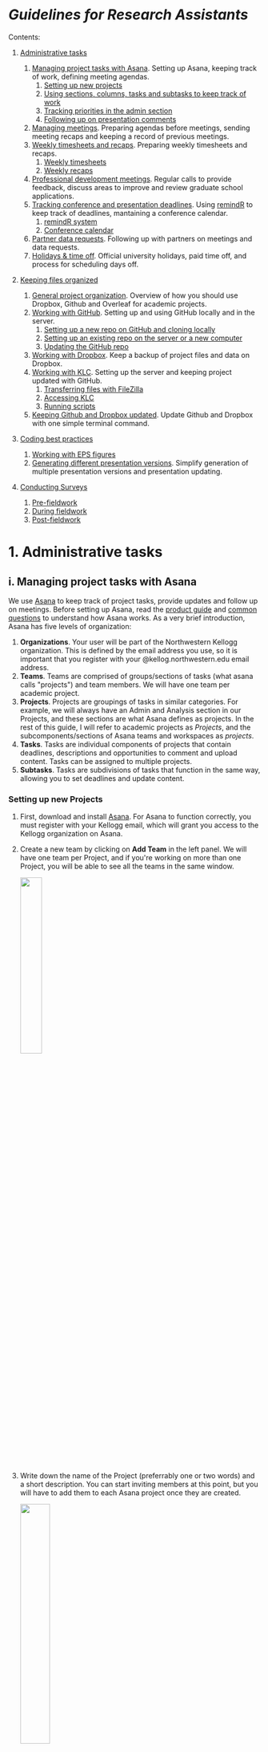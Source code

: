 # *Guidelines for Research Assistants*

Contents:
1. [Administrative tasks](#1-administrative-tasks)
    1. [Managing project tasks with Asana](#i-managing-project-tasks-with-asana). Setting up Asana, keeping track of work, defining meeting agendas.
        1. [Setting up new projects](#setting-up-new-projects)
        2. [Using sections, columns, tasks and subtasks to keep track of work](#using-sections-columns-tasks-and-subtasks-to-keep-track-of-work)
        3. [Tracking priorities in the admin section](#tracking-priorities-in-the-admin-section)
        4. [Following up on presentation comments](#following-up-on-presentation-comments)
    2. [Managing meetings](#ii-managing-meetings). Preparing agendas before meetings, sending meeting recaps and keeping a record of previous meetings.
    3. [Weekly timesheets and recaps](#iii-weekly-timesheets-and-recaps). Preparing weekly timesheets and recaps.
    	1. [Weekly timesheets](#timesheets)
    	2. [Weekly recaps](#weekly-recaps)
    4. [Professional development meetings](#iv-professional-development-meetings). Regular calls to provide feedback, discuss areas to improve and review graduate school applications.
    5. [Tracking conference and presentation deadlines](#v-keeping-track-of-conference-and-presentation-deadlines). Using [remindR](https://github.com/clandinq/remindr) to keep track of deadlines, mantaining a conference calendar.
    	1. [remindR system](#reminder-system)
        2. [Conference calendar](#calendar-with-conference-dates)
    6. [Partner data requests](#vi-partner-data-requests). Following up with partners on meetings and data requests.
    8. [Holidays & time off](#vii-holidays-and-time-off). Official university holidays, paid time off, and process for scheduling days off.

2. [Keeping files organized](#2-keeping-files-organized)
    1. [General project organization](#i-general-project-organization). Overview of how you should use Dropbox, Github and Overleaf for academic projects.
    2. [Working with GitHub](#ii-working-with-github). Setting up and using GitHub locally and in the server.
        1. [Setting up a new repo on GitHub and cloning locally](#setting-up-a-new-repo-on-github-and-cloning-locally)
        2. [Setting up an existing repo on the server or a new computer](#setting-up-an-existing-repo-on-the-server-or-a-new-computer)
        3. [Updating the GitHub repo](#updating-the-github-repo)
    3. [Working with Dropbox](#iii-working-with-dropbox). Keep a backup of project files and data on Dropbox.
    4. [Working with KLC](#iv-working-with-the-kellogg-linux-cluster-klc-server). Setting up the server and keeping project updated with GitHub.
        1. [Transferring files with FileZilla](#transferring-files-via-filezilla)
        2. [Accessing KLC](#accessing-klc)
        3. [Running scripts](#running-scripts)
    5. [Keeping Github and Dropbox updated](#v-keeping-github-and-dropbox-updated). Update Github and Dropbox with one simple terminal command.

3. [Coding best practices](#3-coding-best-practices)
    1. [Working with EPS figures](#i-working-with-eps-figures)
    2. [Generating different presentation versions](#ii-generating-different-presentation-versions). Simplify generation of multiple presentation versions and presentation updating.

4. [Conducting Surveys](#4-conducting-surveys)
	1. [Pre-fieldwork](#i-pre-fieldwork)
	2. [During fieldwork](#ii-during-fieldwork)
	3. [Post-fieldwork](#iii-post-fieldwork)

# 1. Administrative tasks
## i. Managing project tasks with Asana
We use [Asana](https://asana.com/) to keep track of project tasks, provide updates and follow up on meetings. Before setting up Asana, read the [product guide](https://asana.com/guide/help) and [common questions](https://asana.com/guide/help/faq/common-questions) to understand how Asana works. As a very brief introduction, Asana has five levels of organization:
1. **Organizations**. Your user will be part of the Northwestern Kellogg organization. This is defined by the email address you use, so it is important that you register with your @kellog.northwestern.edu email address.
2. **Teams**. Teams are comprised of groups/sections of tasks (what asana calls "projects") and team members. We will have one team per academic project.
3. **Projects**. Projects are groupings of tasks in similar categories.  For example, we will always have an Admin and Analysis section in our Projects, and these sections are what Asana defines as projects. In the rest of this guide, I will refer to academic projects as *Projects*, and the subcomponents/sections of Asana teams and workspaces as *projects*.
4. **Tasks**. Tasks are individual components of projects that contain deadlines, descriptions and opportunities to comment and upload content. Tasks can be assigned to multiple projects.
5. **Subtasks**. Tasks are subdivisions of tasks that function in the same way, allowing you to set deadlines and update content.

### Setting up new Projects
1. First, download and install [Asana](https://asana.com/). For Asana to function correctly, you must register with your Kellogg email, which will grant you access to the Kellogg organization on Asana. 
2. Create a new team by clicking on **Add Team** in the left panel. We will have one team per Project, and if you're working on more than one Project, you will be able to see all the teams in the same window.

    <img src="https://github.com/skhiggins/ra_guide/blob/main/pictures/asana/asana_setup_1.png" align="center" height="30%" width="30%">

2. Write down the name of the Project (preferrably one or two words) and a short description. You can start inviting members at this point, but you will have to add them to each Asana project once they are created.

    <img src="https://github.com/skhiggins/ra_guide/blob/main/pictures/asana/asana_setup_2.png" align="center" height="35%" width="35%">
    
3. The next step is to create Asana projects, which will be sections of our Project.
    1. Click on **Create a Project** below the selected team.

        <img src="https://github.com/skhiggins/ra_guide/blob/main/pictures/asana/asana_setup_3.png" align="center" height="30%" width="30%">
        
    2. Select **Blank project** for project setup.
    
        <img src="https://github.com/skhiggins/ra_guide/blob/main/pictures/asana/asana_setup_4.png" align="center" height="40%" width="40%">
    
    3. Define the section's name (e.g. "Admin"), choose **Board** as the default view, and leave privacy settings as **Public to team**. Click **Continue** to finalize creating this project. If you forget to set this up when creating the project, you can configure Board as the default view in the project settings.
        
        <img src="https://github.com/skhiggins/ra_guide/blob/main/pictures/asana/asana_setup_6.png" align="center" height="30%" width="30%">
        
    4. Click on **Start adding tasks** and **Go to project**.
        
        <img src="https://github.com/skhiggins/ra_guide/blob/main/pictures/asana/asana_setup_7.png" align="center" height="30%" width="30%">
        
    5. By default, the project will have three columns: To do, In progress, and Complete. Add a fourth column called "Archive".
        
        <img src="https://github.com/skhiggins/ra_guide/blob/main/pictures/asana/asana_setup_8.png" align="center" height="50%" width="50%">
        
    6. Once you have set up an initial project, click on the three dots next to the project name and select **Duplicate Project**. Duplicate the project to generate a section called Admin, a second one called Agenda, and a third one called Analysis. These three sections will be the base of the Project, since most tasks will fall into the Analysis category, Agenda is used for meetings, and Admin will contain administrative tasks. More details are explained in the [following part of the guide](https://github.com/skhiggins/ra_guide/#using-sections-to-keep-track-of-different-types-of-tasks).

        <img src="https://github.com/skhiggins/ra_guide/blob/main/pictures/asana/asana_setup_9.png" align="center" height="40%" width="40%">
        
    7. For each duplicated project, click on the down arrow next to the project name, and change the project's color so that it is easily identifiable.
    
        <img src="https://github.com/skhiggins/ra_guide/blob/main/pictures/asana/asana_setup_11.png" align="center" height="40%" width="40%">
        
    8. Here is an example of how the sections of a Project looks like:
        
        <img src="https://github.com/skhiggins/ra_guide/blob/main/pictures/asana/asana_setup_12.png" align="center" height="25%" width="25%">        
        
    9. Once all projects have been set up, invite all researchers and RAs as collaborators to the team. Once they have accepted your invitation, you can (and should) invite them to join the rest of the projects.  Ask collaborators (by assigning them a first task) to input their full name and a picture so that it's easy to identify task ownership. You can invite new members to a maximum of three projects. You can see who is a member of each project on the left of the search bar: 
    
        <img src="https://github.com/skhiggins/ra_guide/blob/main/pictures/asana/colab_1.png" align="center" height="40%" width="40%">        
        
### Using sections, columns, tasks and subtasks to keep track of work
#### Sections
Keep different types of tasks in separate sections. Most projects will have the following sections:
- **Admin**: This section should contain administrative tasks. For example, writing up presentation comments and organizing tasks in Asana.
- **Agenda**: Keep items to be discussed in meetings in this section. Also, there should be a category (column) titled "Priorities" with the priorities of all the team members. This is explained more in detail in the [next part of the guide](https://github.com/skhiggins/ra_guide/#keeping-track-of-agenda-contents).
- **Analysis**: All analysis-related tasks will be in this section. This should be the center of any project.
- **Presentations**: Tasks for presentations and conferences.
- **References**: Relevant references to keep in mind when writing the paper.
- **Comments**: Presentation comments. More details in the following sections.

Other sections projects can have include:
- Budget
- Grant deliverables
- Surveys

Feel free to set up new sections if necessary.

#### Columns
Most sections should have the following columns:
- **To do**: Tasks that have not been started yet.
- **In progress**: Tasks you are currently working on.
- **Complete**: Recently completed tasks.
- **Archive**: Completed tasks that have been discussed with researchers and whose output has been acknowledged. 

When completing a task, move it to the **Complete** column and add the task to the **Agenda** section to ensure it gets discussed in the next meeting with PIs. If it's a minor task that does not to be discussed in a meeting, you can assign a subtask to a PI so that they review what you've done, or alternatively, tag them in a comment. Once the task has been acknowledged, and if there are no more follow-up tasks that will be assigned to the same item, you can mark it as complete by clicking the check mark button and moving it to **Archive**.

#### Tasks and subtasks
All the work you do can be added as tasks and subtasks. The following is an example of a couple of tasks in Asana:

<img src="https://github.com/skhiggins/ra_guide/blob/main/pictures/asana/task.png" align="center" height="25%" width="25%">

Lengthier tasks should be broken down into subtasks:

<img src="https://github.com/skhiggins/ra_guide/blob/main/pictures/asana/subtask.png" align="center" height="40%" width="40%">

General guidelines for working with tasks and subtasks:
- **Naming**: Tasks and subtasks should have clear, short names that makes it easy to identify them. You can write down a full breakdown of the required task in the description section of the task or subtask. 
- **Deadlines**: When creating tasks, assign them to the main person responsible for completing the task, and assign a deadline. They are generally not hard deadlines, but can help to prioritize and identify tasks that have dragged on for longer than necessary. For tasks assigned to you, if the person creating the task did not put a deadline, set your own deadline to give the researchers a sense of when you think the task will be completed by. Subtasks can also have deadlines assigned to them. 
- **Adding results**: When adding results (graphs or tables), attach them as screenshots or JPG / PNG files, since PDF and EPS files will not show previews. If necessary, you can also attach Excel documents. If the description does not include it, add the reason why the analysis is being conducted, what the hypothesis was being tested, whether the results confirm or reject the hypothesis, and what can be concluded from the results.
- **Likes**: Use the like button to indicate that you've seen a task that has been assigned to you. **Don't forget to like comments to let PIs and other RAs know that you have seen their comments**.

### Tracking priorities in the admin section
The first column in the **Admin** section should be called "Priorities", and will include a task for each team member with their priorities:

<img src="https://github.com/skhiggins/ra_guide/blob/main/pictures/asana/priorities_1.png" align="center" height="25%" width="25%">     

Include as subtasks current tasks by order of priority, with the most important tasks first. Delete subtasks when completed. This is so that it's easier to keep track of current tasks (since most of the time there will be several tasks assigned to you), and that PIs can know what your curent priorities are. **Always keep this section up to date**. Here is an example of a priorities task:

<img src="https://github.com/skhiggins/ra_guide/blob/main/pictures/asana/priorities_2.png" align="center" height="40%" width="40%">     

### Keeping track of agenda contents
The agenda section is used to keep track of current priorities and items to be discussed in each meeting. Start by creating a column for each regular meeting:

<img src="https://github.com/skhiggins/ra_guide/blob/main/pictures/asana/agenda_0.png" align="center" height="50%" width="50%">     

Follow these steps to add tasks to the agenda:
1. Click on a task that you want to add to a meeting agenda.

    <img src="https://github.com/skhiggins/ra_guide/blob/main/pictures/asana/agenda_1.png" align="center" height="25%" width="25%"> 
    
2. Click on **Add to projects** and select **Agenda**.

    <img src="https://github.com/skhiggins/ra_guide/blob/main/pictures/asana/agenda_2.png" align="center" height="30%" width="30%"> 
  
3. Select the meeting to add the task to.

    <img src="https://github.com/skhiggins/ra_guide/blob/main/pictures/asana/agenda_3.png" align="center" height="30%" width="30%"> 

4. The other section's color will display in the selected task. For example, this task is in the section **Analysis** and the Admin's section pink color is drawn over the task.

    <img src="https://github.com/skhiggins/ra_guide/blob/main/pictures/asana/agenda_4.png" align="center" height="25%" width="25%"> 

5. Once you have added all relevant tasks to the agenda, it will be easier to write the agenda email and add the detailed agenda to the Google Docs with detailed agendas and meeting recaps.

    <img src="https://github.com/skhiggins/ra_guide/blob/main/pictures/asana/agenda_5.png" align="center" height="25%" width="25%"> 

### Following up on presentation comments
PIs receive valuable comments from conferences where they present their academic projects. Asana can help convert these comments to actionable tasks, and by grouping comments by topic, prioritize which should be worked on first.

1. After each paper presentation, add a task in **Admin** asking the presenter to share the comments from the presentation. If you have the opportunity of being at the presentation, write down _every_ question asked, and who asked the question.
2. Create a document in the Project's Dropbox where you keep all presentation comments (example [here](https://github.com/skhiggins/ra_guide/blob/main/docs/Presentation%20comments.docx)). Color-code comments from PIs and RAs and highlight comments that should become tasks:

    <img src="https://github.com/skhiggins/ra_guide/blob/main/pictures/asana/comments_1.png" align="center" height="40%" width="40%"> 

3. Add comments to the **Comments** section on Asana. Group comments by topic, and make sure to assign actionable comments to the **Analysis** section.

    <img src="https://github.com/skhiggins/ra_guide/blob/main/pictures/asana/comments_2.png" align="center" height="50%" width="45%"> 
    <br/><br/>
    <img src="https://github.com/skhiggins/ra_guide/blob/main/pictures/asana/comments_3.png" align="center" height="40%" width="40%"> 
    
4. Once a comment has been dealt with (either task has been done, or PI has responded the comment), move the comment to the **Complete** column in the **Comments** section. Assign the task to PIs so they can review, and once processed, ensure they are marked as complete and moved to the **Archive** column.

## ii. Managing meetings
1.	Send a meeting agenda **at least an hour before each meeting** with detailed items to discuss in the meeting and attaching all content relevant to the meeting. A useful way to remember is to set a calendar event with an email reminder for the agenda an hour or more before the meeting. Keep track of content for each meeting in Asana:
    1. Keep track of agenda items by adding them as tasks in an Asana project titled “Agenda”. 
    2. Make a different section for each recurring meeting, and update tasks with what was discussed in the presentation. 
    3. When tasks are complete, mark as complete and move to a section titled “Complete”.
2.	Send a meeting recap after each meeting with detailed notes about what was discussed in each meeting.
    1. Each item should have a discussion and tasks section.
        1. In the discussion section, write comments when possible as problem + potential solution.
        2. Immediately add items from tasks section to Asana.
    2. Upload summaries to a Google Docs document, and include this link in all recap emails.

## iii. Weekly timesheets and recaps

## Timesheets
All research assistants fill out a weekly timesheet. This is helpful for planning, making sure PIs are optimizing your time and setting realistic expectations about how long different tasks will take. You can start by using the [timesheet template](https://github.com/skhiggins/ra_guide/blob/main/docs/Timesheet_template_individual.xlsx).

### Filling out timesheets
There are two options for filling out timesheets: filling out the timesheet directly or using [Clockify](https://clockify.me/).

#### 1. Filling out Excel timesheet directly
One option is to keep the Excel open and fill it in when you start and stop working on a task. You can use a couple of shortcuts to make filling out the timesheet easier: `Ctrl+;` to enter the current date in a cell and `Ctrl+Shift+;` to enter the current time. 

#### 2. Using Clockify 
[Clockify](https://clockify.me/) is a time tracking app for Mac OS X, Windows, and web browsers. With Clockify, you can register individual entries as parts of tasks and projects, which makes this app easily compatible with the format of timesheets: 
- **Projects**: This field is useful when you want to track your time beyond RA work (for example, to keep yourself accountable when studying for the GRE or working on graduate school applications). You can make a project titled *RA work* and then only keep these entries for the timesheet.
- **Tasks**: This field can be used for project names if you're working on multiple projects (or for multiple PIs), or for individual tasks that group several subtasks if you only work for one PI.
- **Description**: Here, you should provide a short but useful description of the current task you're working on.

	<img src="https://github.com/skhiggins/ra_guide/blob/main/pictures/clockify/clock_1.png" align="center" height="40%" width="40%">
	<img src="https://github.com/skhiggins/ra_guide/blob/main/pictures/clockify/clock_2.png" align="center" height="25%" width="25%"> 

To download your Clockify entries for last week:
1. First, open https://app.clockify.me/reports/detailed. 
2. Then, select the entries for last week and filter by project or client.
 
	<img src="https://github.com/skhiggins/ra_guide/blob/main/pictures/clockify/clock_3.png" align="center" height="35%" width="35%">

3. Afterward, click on **Export** and **Save as CSV**. 

	<img src="https://github.com/skhiggins/ra_guide/blob/main/pictures/clockify/clock_4.png" align="center" height="30%" width="30%">

4. Download the [Clockify processing script](https://github.com/skhiggins/ra_guide/blob/main/scripts/prepare_timesheet.R) and update the location of the Downloads folder. 
5. Once you run the script, you can copy and paste the output directly into the timesheet. 

By default, Clockify keeps the filters you used in your last session, so it is easier to download data after doing the initial set-up.

The benefit of using Clockify is that you can easily track time for your other personal projects, whether taking a class or preparing applications. Additionally, you can analyze how you're spending your time, which can help you make necessary changes to your workday.

<img src="https://github.com/skhiggins/ra_guide/blob/main/pictures/clockify/clock_5.png" align="center" height="60%" width="60%">

## Weekly recaps
You should include timesheets in a weekly email sent every Monday morning recapping what the main things you accomplished during the last week were and your main priorities for the upcoming week in bullet points. Include as the subject of the email: [Name] Weekly email (X hours). Below are a few example emails from other RAs:
### RA working for 1 professor on 1 project
Last week:
1. Worked on grant deliverable: updated prize analyses scripts and wrote the section in Overleaf.
2. Reviewed survey incentives documentation.
3. Updated the tool data.
4. Implemented, tested, and published the set of new questions in Qualtrics. I also updated the English and Spanish versions of the questionnaires.
5. Minor tasks: Assigned tasks to Vicente, asked Nico about Google Ads consultation and posted his answer in Asana, emails with J-PAL, reviewed old budget documentation to switch to the research account after depleting TFI funds, and updated our master budget.

This week:
1. Work on NBER IRB submission.
2. Review the last version of the follow-up survey.
3. Pilot the follow-up survey.
4. Finish all the pending tasks for the prize analysis (review my writing and update scripts).

### RA working for 1 professor on multiple projects
Last week:
1. Project A:
	1. Worked on updating non-adoption calculations (top priority for tomorrow’s meeting)
	2. Worked on updating survey weights
	3. Generated output directories, updated previous tables and scripts
2. Project B:
	1. Set up new git locally in server,
	2. Started replication (currently about 50% through).

This week:
1. Project A:
	1. Update survey weights
	2. Finish updating non-adoption calculations
	3. Finish updating above-below median number of workers heterogeneity
	4. Finish updating Asana with all previous comments
2. Project B:
	1. Finish replication

### RA working separately for multiple professors
Last week:
1. Sean:
	1. Updated survey with profits note and num of employees questions
	2. Tested new way to ask for banks/firms of POS in survey
	3. Updated manual of surveyor
	4. Summarized EMEC scripts
2. Jacopo:
	1. Analyzed the case of dscrgrp variable from ESS
	2. Produced correlation tables (ESS, Gallup)
	3. Produced new graphs about dscr variables

This week:
1. Sean:
	1. Figure out what is going on with the NAs
	2. Add pre-survey questions about finding the owner of the retail
2. Jacopo:
	1. Figure out what is going on with some countries and number of respondents in ESS

## iv. Professional development meetings
We will have regularly scheduled (monthly or quarterly) professional development meetings to provide feedback to each other, help pinpoint strengths I can highlight in a letter of recommendation, discuss areas to improve (which will be a mandatory point in each meeting, so don’t interpret feedback on areas to improve as a bad sign), and check in on the status of your preparation for grad school applications.
 
In general, we can discuss the following things in the meeting:

1. **Graduate school preparation**
    - What classes are you taking/how are they going?
    - Status of GRE/TOEFL/anything else you need to do for grad school applications
    - Give me feedback: how can I do a better job mentoring/supporting you?
2. **RA work**
    - What were you most proud of this month/quarter?
    - What do you think you could improve on?
    - What areas would you like to grow?

By 5pm the night before the meeting, please e-mail me with:

1. Graduate school preparation:
    - An outline of how your graduate school preparation is going (if applicable)
2. RA work:
    1. A brief summary of what you've accomplished in the last month.
    2. Describe areas you can improve.
    3. Discuss things you'd like to grow into.
3. An outline of other issues you'd like to discuss

At the end each meeting, remember to schedule next month's/quarter's meeting. You can set up a repeating Google Calendar event with an email reminder a few weeks before to confirm the date and time.

## v. Keeping track of conference and presentation deadlines
### Reminder system
One important aspect of RA work is keeping track of deadlines related to presentations and grants. Professors must keep track of several deadlines: 
- Applications to dozens of conferences over the course of a single year to present their current work
- Sending paper drafts to discussants on time
- Preparing slides for presentations
- Submitting grand deliverables

Managing this manually is both time consuming and often leads to unwanted errors. I wrote a series of scripts ([remindR](https://github.com/clandinq/remindr)) to help project managers, researchers, research assistants and students keep track of deadlines related to academic projects. This system can send out four types of reminders:
1.	Future conference reminders. These are reminders to check if future conferences have announced details that would allow to track them (deadlines, submission links, and descriptions).
2.	Conference deadlines. Reminders to submit papers or abstracts to conferences.
3.	Upcoming presentations. Reminders for upcoming presentations, including slide submission deadlines.
4.	Grant deadlines. This can be useful both when applying for grants and when submitting grant deliverables.

Follow the instructions on the repo to set up remindR in your computer. The system is easy to set up, works with Mac OS X and Windows, and can be constantly modified when we’re notified of new deadlines. Please confirm with Sean / other PIs whenever you add a deadline to one of the lists. Also, it is important to keep track of the log to see that the system is working smoothly, and raise an issue on GitHub whenever there is a coding issue.

### Calendar with conference dates
Along with this reminder system, you should create a new calendar where you make all-day events for conferences we have applied, are applying to, and are presenting in. This way, we can determine whether there are any overlapping conferences and choose which one to apply to. 

Event titles should begin with **APP:** if applied or are applying to the conference, and **PRES:** if we are presenting at a conference. Include more details in the event description, including the conference website. Below is an example of a situation where having calendar events proved helpful: we found a conflict between two conferences and decided PIs could present in both.

<img src="https://github.com/skhiggins/ra_guide/blob/main/pictures/calendar.png" align="center" height="60%" width="60%">        

## vi. Partner data requests
Many of our projects will have partners who help us implement the project. It is important to confirm meetings with partners, which might not happen in regular intervals and could be forgotten, and follow up on data requests to keep track of their progress. 

1. **Meetings**. On days with a meeting programmed, send the partner an email in the morning confirming the call. 
2. **Data requests**. 
	1. When a meeting is programmed, include a summary of what was requested in the email confirming the call. When there are pending data requests but no meetings programmed, send weekly emails asking for the status of the data requests. 
	2. Add a task in the "Agenda" section in Asana titled "Current data requests," where you update the status of current data requests each week. You can create a new subtask for every piece of data requested.

## vii. Holidays and time off

### University policies on holidays and time off

- **Paid university holidays**. You can view the university holiday calendar [here](https://www.northwestern.edu/hr/benefits/leaves-holidays/university-scheduled-holidays.html). In cases when you have to work on an official holiday, you can make up by taking an alternate workday off. For example, in your timesheet, you would register the working hours during that day and add a note in the “Time off” sheet that says you have an extra vacation day.
- **Vacation time**. During your first year, you will have 2 weeks of vacation time. After you have completed one year, you will have 3 weeks of vacation time per year. Any week where you want to take a vacation day would have 8 fewer hours of expected work. You can view more details [here](https://www.northwestern.edu/hr/benefits/leaves-holidays/vacation-time.html).
- **Personal floating holidays**. [Personal floating holidays](https://www.northwestern.edu/hr/benefits/leaves-holidays/personal-floating-holidays.html) are available for personal use and may be used as an extension of vacation time. The number of personal floating days available depend on the hire date. Hires from September 1 to November 30 (as it is the case with most RAs) will have 3 personal floating holidays available during the fiscal year (September 1 to August 31). Personal floating holidays unused at the end of the fiscal year are forfeited.
- **Vacation payouts**. Staff members will be paid out their accrued and unused vacation time and personal floating holidays at the termination of their contract. You can find more information about the process [here](https://www.northwestern.edu/hr/benefits/leaves-holidays/vacation-time.html).
- **Sick days**. 15 [sick days](https://www.northwestern.edu/hr/benefits/leaves-holidays/sick-time/incidental-sick-time.html) available per year.

### Process for taking time off
1. Ask for permission to supervisors.
2. Add days off to [WFS](https://www.northwestern.edu/hr/essentials/hr-systems/timekeeping/instructions.html).
3. Forward approval to department manager.
4. Send supervisors a calendar invite for an all-day event titled “RA *name* day off” for the days you will be out.

The process for days off if you are going to make up the hours and not take a vacation day are steps 1 and 3 above.

# 2. Keeping files organized
## i. General project organization
In academic projects, it's essential to keep files synchronized between multiple computers and backed-up over time. This allows to easily share scripts and results with PIs, keep raw and processed data backed up, maintain a record of changes in different files, and permit other RAs and PIs to work on the same papers, presentations and scripts. We accomplish all of these tasks with the help of Dropbox, Github and Overleaf: Dropbox mainly for backing-up data, GitHub to track the history of file changes and update files, and Overleaf to allow PIs to easily modify papers without having to use a Latex processor. This system also integrates with the KLC server for processing large datasets.

Our system works the following way:
1. **Local folder set-up and structure**. For existing projects, you should [clone the repo in your computer](#setting-up-an-existing-repo-on-the-server-or-a-new-computer). If this is a new project, start by setting up a local project folder with the following structure:
    - **admin**: This folder should contain administrative files, for example agreements, contracts, and grant proposals.
    - **data**: Only raw data go in this folder.
    - **documentation**: Documentation about the data goes in this folder.
    - **logs**: Only create this folder when generating logs from running scripts on the server.
    - **paper**: Paper tex and pdf documents.
    - **pictures**: Any pictures to be included in the paper or presentation.
    - **presentations**: Presentation tex and pdf documents.
    - **proc**: Processed data sets go in this folder.
    - **results**: Results go in this folder.
        - **figures**: Subfolder for figures.
	- **tables**: Subfolder for tables.
    - **scripts**: Code goes in this folder
        - **programs**: A subfolder containing functions called by the analysis scripts (if applicable).
    - An .Rproj file for the project. (This can be created in RStudio, with File > New Project.).
    You will normally work in your local folder unless working with large datasets or complex scripts (when you will have to use the server).

2. **Keep files backed-up and updated with GitHub**
    - Git is an open-source version control system that helps track file changes across time. GitHub is a company that hosts Git repositories (project folders), including the full history of each file. For example, for any given script that is constantly synchronized with GitHub, you can access the different versions of the script you had backed up over time. You can learn more about Git and GitHub [here](https://docs.github.com/en/get-started/using-git/about-git). 
    - If you set up a new project folder from scratch, follow the [instructions](#setting-up-a-new-repo-on-github-and-cloning-locally) to set up a new GitHub repo.
    - Every time you are done making important changes to a file, want to back-up your work or share it with another project member, you should [push your changes to GitHub](#updating-the-github-repo). At the same time, during this process you will import the changes made (pushed) by other users to the repository (repo).
    
3. **Back up data with Dropbox**
    - Dropbox is mainly used for backing-up raw datasets. This can help reduce disk usage when working with large datasets, as you can delete the raw dataset from your local `data` folder and still be able to access it on Dropbox. We also use Dropbox for keeping constant backups of results and scripts that can easily be shared with PIs.

4. **Working on papers using Overleaf**
    - Some PIs prefer to work on papers using Overleaf, and it can also be useful to access and edit papers and presentations from any computer. To sync with GitHub, the users who want to make changes on Overleaf must have a Premium Overleaf subscription, either the Standard or Professional plan. Project members that don't need to make changes on Overleaf do not need to have a Premium subscription.
  
5. **Working on the server**
    - When working from the server, you will [set up the GitHub repo on the server](#setting-up-an-existing-repo-on-the-server-or-a-new-computer) and keep scripts and results backed-up with GitHub.
    - Files can be sent (raw data) and retrieved (processed data) using [FileZilla](#transferring-files-via-filezilla)

The system is summarized in the following chart:

<img src="https://github.com/skhiggins/ra_guide/blob/main/pictures/org_map.png" align="center" height="30%" width="30%">        

## ii. Working with GitHub
GitHub is used to help facilitate sharing results and scripts with PIs and other research assistants, ensuring reproducibility of code, and having an up-to-date backup of current work, along with version control.
### Setting up a new repo on GitHub and cloning locally
1. Create new repo on GitHub, including a template .gitignore file. Modify .gitignore file on GitHub to include additional folders and files to exclude from updates: documents, data and certain file types.
2. Type the following commands in terminal:
    1. Change to directory where repo will be cloned 
        ```sh
        cd work
        ``` 
    2. Clone repo
        ```sh
        git clone https://github.com/user123/myproject
        ```

### Setting up an existing repo on the server or a new computer
KLC folders should be set up using Github (as if they were additional computers), so it’s easy to keep track of changes and sync files between the server and your local computer.

#### If there is already a folder set up on the server or computer and that be linked to the GitHub project repo
Type the following commands in the terminal:
1. Change directory to the existing folder
    ```sh
    cd existing_folder
    ``` 
2. Initialize repo
    ```sh
    git init
    ``` 
3. Link to existing repo
    ```sh
    git remote add origin https://github.com/user123/myproject
    ``` 
4. Git fetch using personal access token instead of password (https://docs.github.com/en/authentication/keeping-your-account-and-data-secure/creating-a-personal-access-token)
    ```sh
    git fetch
    ``` 
5. Checkout (here substitute main for master if master is name of branch generated on Github).
    ```sh
    git checkout origin/main -ft
    ``` 

#### If there is no folder set up on the server/computer:
Type the following commands in the terminal:
1. Change to directory where repo will be cloned 
    ```sh
    cd work
    ``` 
2. Clone repo
    ```sh
    git clone https://github.com/user123/myproject
    ```

### Updating the GitHub repo
First, modify files locally. Then, type the following commands in the terminal:
1. Change directory to project folder
    ```sh
    cd work/myrepo
    ``` 
2. Add new and modified files
    ```sh
    git add .
    ``` 
3. Review added files
    ```sh
    git status
    ``` 
4. Commit files and add a message
    ```sh
    git commit -m “This message describes what was changed in the current commit"
    ``` 
5. Get most up to date code from remote repo.
    ```sh
    git pull
    ```
6. Push changes to remote repo
    ```sh
    git push
    ```

### Creating a fork of a repo and making a pull request    
To make changes in repos where you are not the collaborator, you need to fork (create your own version of) the repo, make changes, and make a *pull request* to merge these changes back into the original repo. Follow these steps to fork a repo and create a pull request:

1. Install the [GitHub Command Line Interface (CLI)](https://cli.github.com/). If you have [Homebrew](https://brew.sh/) installed (on Mac OS X), you can install by typing on the command line `brew install gh`.
2. [Fork the repo](https://docs.github.com/en/get-started/quickstart/fork-a-repo)
    ```sh
    gh repo fork https://github.com/otheruser/repo_a
    ``` 
3. Clone forked repo
    ```sh
    git clone https://github.com/myuser/repo_a
    ``` 
4. Change directory to local folder
    ```sh
    cd repo_a
    ``` 
5. Make changes to files locally 
6. Add, commit and push changes. This updates files on your own fork of the repo.
7. Change directory to local folder
    ```sh
    git add .
    git commit -m “Add a message here”
    git push
    ```   
8. Create [pull request](https://cli.github.com/manual/gh_pr_create). Add title, insert details in body (if necessary) and submit pull request. Select other user’s repo as base repo.
    ```sh
    gh pr create
    ```   

## iii. Working with Dropbox
- Keep all raw data backed up in the Dropbox. You should **never** save scripts directly or reference raw data that in the Dropbox project folder.
- The Dropbox folder can also contain administrative files and presentations that are not required in the GitHub.
- All files from the local project folder (the one synced with GitHub) except `data` should be routinely copied from the local folder over to Dropbox to keep a back-up of all files. We accomplish this using a [shortcut](#v-keeping-github-and-dropbox-updated) that substitutes multiple git commands and copies the data to Dropbox.
- For large project folders you will need a Dropbox Plus account. The easiest way to get it is to buy it (choose the “billed yearly” option for the price discount – it costs about $100) and then send the receipt to [Adam Troutman](adam.troutman@kellogg.northwestern.edu) and you will receive reimbursement into the bank account where you are paid by Northwestern. 

## iv. Working with the Kellogg Linux Cluster (KLC) server
Processing of large datasets (dataset size approximating RAM size) should be done on KLC. The workflow is the following:
1. Write scripts locally and push to GitHub.
2. Upload raw files with FileZilla to KLC, update server with scripts using GitHub.
3. Update results produced in server with GitHub.

### Transferring files via FileZilla
You should only upload and download data (both raw and proceessed) via [FileZilla](https://filezilla-project.org/), and keep updated results and scripts using GitHub. To upload new files, you can input the following on FileZilla:
- **Host**: klc.ci.northwestern.edu
- **Username**: Your NetID
- **Password**: Password for your NetID
- **Port**: 22
To upload files, drag to the selected folder on the right pane. To download files, right click download.

### Accessing KLC
1.	If you’re not connected to a network at Northwestern, use [GlobalProtect](https://kb.northwestern.edu/page.php?id=94726) to connect via VPN.
2.	If you have a Mac, open the terminal. If you have Windows, first install Cygwin so that you can use Linux commands from the command line, then you can open the command line with Windows+R, type cmd, Enter.
3.	In the terminal or command line, type:
    ```sh
    ssh <netID>@klc.ci.northwestern.edu
    ```
4.	Enter the password you created for your netID.
5.	Now you should be connected to KLC. 

### Running scripts
Once you have (1) set up GitHub to work with the KLC folder, (2) uploaded necessary data files, and (3) updated scripts using GitHub, there are two ways to run scripts on the server:
#### Running files with a 00_run script and no visible output
This first version will generate logs and return the command line for other work.
```sh
cd path_of_project_folder
module load stata/17 # or module load R/4.0.3 [or latest; check what’s available with module avail R]
nohup R CMD BATCH --vanilla -q scripts/00_run.do logs/00_run.log & # Nohup is so that if you get logged out the script keeps running.
```
#### Running do files (Stata) with visible output
The second option will display the output on the terminal.
```sh
cd path_of_project_folder
module load stata/17
stata-mp
# Set base directory and relative file paths
do scripts/myscript.do
```
## v. Keeping Github and Dropbox updated 
- We use Dropbox as a backup folder and to easily share files with PIs. Since copying files manually to update the Dropbox is a tedious task, and we are interested in mantaining the folder up to date, we developed a shortcut that substitutes multiple git commands and copies the data to Dropbox. This reduces the time necessary to update the git (making it easier to make multiple commits and keep the git up to date), and makes it much easier to keep Dropbox in sync with the git (instead of having to manually copy files every time you make a commit).
- Files we only want in Dropbox and not in the git (for example, admin files) will not be modified by this system, as they are never involved in a commit.
- Processed data will also not be linked to Dropbox. Anyone who needs to have the processed data will need to run the scripts to obtain the data in proc/ on their local git folder. 
 
### Setting up and running dual Github-Dropbox updates
1. Download and edit Github to Dropbox backup script.
    1. Download the file [github_to_dropbox.R](/scripts/github_to_dropbox.R) and put it in your local project folder inside /scripts/programs/.
    2. Update the path of the Dropbox folder where files should be routinely backed up to.
            
	    <img src="https://github.com/skhiggins/ra_guide/blob/main/pictures/gh_db_1.png" align="center" height="60%" width="60%">

2. Add shortcuts to bash profile.
    1. Open a new terminal window and edit the bash profile:
        ```sh
        vi ~/.zprofile
        ``` 
    2. Insert at the bottom of the bash profile the following lines:
		```sh
		function logupdate () {
		    echo "********Pull from repo********"
		    git pull
		    echo "********Push recent changes to repo********"
		    git push
		    echo "********Export commit to log********"
		    echo "Generating log..."
		    git log --name-status HEAD^..HEAD > "$(pwd)/git_log.txt"
		    echo "********Update Dropbox********"
		    echo "Updating files on Dropbox..."
		    Rscript $(pwd)/scripts/programs/github_to_dropbox.R
		}
		
		function gitcommit () {
		    echo "********Adding all files to commit********"
		    git add .
		    git commit -m $@
		    logupdate
		}
		``` 
		The first function pulls and pushes a recent commit, generates a log of this commit, and mirrors the same changes on Dropbox. The second function adds all files to the commit and runs the first function. To add only certain files to the commit, do the commit manually  (`git add file_special; git commit -m "Upload only one file"`) and the run `logupdate`.

    3. Save the bash profile (press Escape, type :wq, and hit Enter)

3. Make changes and run Github - Dropbox dual backup shortcut. Remember to change directory to the desired project folder.
    ```sh
    cd project_folder
    gitcommit "My first commit with the shortcut"
    ``` 
    
    <img src="https://github.com/skhiggins/ra_guide/blob/main/pictures/gh_db_2.png" align="center" height="80%" width="80%">
	    
# 3. Coding best practices
## i. Working with eps figures
Working with .eps files is useful because of their high resolution and ability to modify them. However, Latex can only compile PDF files, so we must use the package `epstopdf` to convert files automatically to .eps when compiling. Sometimes, the `epstopdf` package will not generate a PDF file. The following steps have been useful to solve this issue:
1.  Use script [gen_figures.R](https://github.com/skhiggins/ra_guide/blob/main/scripts/gen_figures.R) to make a list with all .eps files included in the folder /results/figures, and generate a .tex document with all of them.
2.  Force full typeset this document to convert all eps figures to PDF.

## ii. Generating different presentation versions
When presenting papers at academic conferences, we will have to generate multiple versions of presentations with different lengths, changing which slides we include in the main presentation and which we send to the appendix. The following system generates multiple versions of presentations while keeping them all up to date with the latest content and reducing the need for making manual changes:

1. **Update master presentation**. 
    - Generate a "master presentation" with all of the slides that can be included in the different presentation versions.
    - To modify a slide for all presentations, make changes in the master presentation. 
	- Keep all slides clearly labeled, with labels defined as *group*_*slidename*. For example, a slide in the model section could be labeled *model_introduction*, and a slide in the results section discussing takeup *takeup_overall*. Labels have to be included in the line immediately following `\begin{frame}`:
		```latex
		\begin{frame}{Effect of Reminder by Offer Value}
			\label{s:takeup_beta_rem_short_byfee}
		```
    - Insert all buttons to slides that could or will be in the appendix in the master presentation. Buttons reference slide labels.
    	- To insert a button, define the following button functions in the preamble of the document:
    		```latex
			\newcommand{\inlinebuttonto}[2]{%
				\hyperlink{#1}{\beamergotobutton{#2}}
			}
			\newcommand{\buttonto}[2]{%
				\centering
				\hyperlink{#1}{\beamergotobutton{#2}}
			}
			```
		- The first type of button can be used to insert a buton right after a sentence:
			
			```latex
			\item<+-> Anticipated reminders do not reduce initial take-up
				\begin{itemize}
					\item Evidence of overconfidence about memory \inlinebuttonto{s:model_predictions}{Model predictions}
				\end{itemize}	
			```
			
			<img src="https://github.com/skhiggins/ra_guide/blob/main/pictures/pres_tex_4.png" align="center" height="70%" width="70%">

		- The second type is for creating links in the bottom of a slide:

			```latex
				% Buttons
				\vspace{.5\baselineskip}
				\buttonto{s:takeup_beta_dl_short}{Pooled across value of the offer}
				\buttonto{s:takeup_beta_dl_short_openemail_byfee}{Opened first email}
				\buttonto{s:takeup_dl_long_byfee}{Longer-term take-up}
			\end{frame}
			```
			
			<img src="https://github.com/skhiggins/ra_guide/blob/main/pictures/pres_tex_5.png" align="center" height="70%" width="70%">
			
        - If a slide is included in the main part of the presentation, any buttons from other slides in the main presentation to that slide will be removed. For example, if slides A and B are included in the main presentation, they will not have any buttons referencing each other. If slide A is in the main presentation and slide B is in the appendix, buttons from slide A to B and slide B to A will not be removed.
	    

2. **Define which slides to include in main presentation and in presentation appendix**. 
	- If this is the first time using this system, run script [presentation_versions.R](https://github.com/skhiggins/ra_guide/blob/main/scripts/presentation_versions.R) to generate /presentations/slide_dataset.xlsx. Remember to first update the name of the master presentation (line 25).
	- To define what content will be in a presentation, modify the relevant presentation colum in presentations/slide_dataset.xlsx. For example, the content for the 15-minute version of the presentation is defined in the column titled “15”.  Each slide can be included in the main part of the presentation, in the appendix, or not included at all. To include a slide in the main part of the presentation, mark the slide as 1. To include the slide in the appendix, mark the slide with a 2. To omit the slide, mark the slide with a 0.
	- Both slides included in the main part and in the appendix have the same order as in the master presentation. To update the order, the master presentation must be updated. 
    	    
        <img src="https://github.com/skhiggins/ra_guide/blob/main/pictures/pres_tex_3.png" align="center" height="60%" width="60%">
3. **Update and run the presentation versions script**.
	1. Update the presentation or presentations to modify (line 95) in script [presentation_versions.R](https://github.com/skhiggins/ra_guide/blob/main/scripts/presentation_versions.R).
	2. Run the full script to generate the desired .tex document.
	3. Compile the master presentation and verify that there are no bugs or errors. **Remember to always pull the latest presentation content from Github before compiling the presentation**.
	
4. **Compile the presentation and push changes to GitHub**.

**Note**: The person updating the master presentation should also run the presentation versions script and push to GitHub, to ensure all presentations are kept up to date.

# 4. Conducting Surveys

Some of the projects involve conducting surveys. This section aims to outline the general process of conducting surveys. The most important thing to keep in mind is that **each survey is unique**. This means that while there is a general process, each step should be analyzed and evaluated within the context of each survey. To make it easier to identify parts of the process, you can divide it into three main parts: pre-fieldwork, during fieldwork and post-fieldwork.

## i. Pre-fieldwork

**Project organization**

- Folder structure
  - It is important to have a defined folder structure for the project, saved in either Dropbox or Box (for easy encryption using Boxcryptor). This is to ensure easy collaboration with team members that may not be in close proximity, and to ensure that project files are organized in an easily understandable structure
  - A sample project structure folder from IPA looks like this:

	<img src="https://github.com/skhiggins/ra_guide/blob/main/pictures/conducting_surveys/folder_structure.png" align="center" height="70%" width="70%">

- 01\_Project development is for storing proposals, contracts, and concept notes for the project prior to its start.
- 02\_Project and Survey Management is for storing timesheets, deliverables.
- 03\_Project Finance is to store files pertaining to budgets, expenses and financial reports.
- 04\_Research Design is to store articles, pre-analysis plan materials, and anything pertaining to the design of the project.
- 05\_Intervention is for files regarding the intervention. If the intervention requires a data workflow (such as with SMS/encouragement design projects), It could be put in here, encrypting the folders with any PII so only team members with PII access can use these files. Other files that can be stored here are Meeting minutes with partners, design files for the intervention (presentations, images, etc).
- 06\_Human Subjects is for files regarding IRB. The original application, and any subsequent amendments, should be stored in separate folders for ease of navigation.
- 07\_Questionnaires & Data is to store all the items pertaining data collection. This is arguably the most important folder in your project structure, as it will contain the survey materials (training materials, questionnaire, survey programming), the survey data, and the survey data workflow files (cleaning, quality checks, anonymization). At least three subfolders should be had within this folder, for the questionnaire, the logistics/training files, and data and analysis. Within data and analysis, an organized folder structure for each round of data collection (baseline, midline, endline, etc.) will be key in ensuring data security and easy collaboration with the rest of the team. A proposed structure from IPA is as follows: Note the Rproj file in this folder, for usage of the here package in R. For python users using Spyder, the project .spyproject folder should also be set at this level. Most likely, folders rawdata, dtafiles, and proc will be encrypted. It is recommended that data with identifiable information is not stored anywhere outside these folders, to minimize the copies of identifiable data in the project folders and the chances of a data security breach.

- 08\_Analysis & Results is a folder where de-identified (clean) data should be stored, to conduct analyses for the final deliverable of the project (working paper). Data would come from the final cleaning file (do file, python or R script) to a similar folder structured as seen above, but simplified to data (no rawdata), analysis files (dofiles, scripts) and outputs(tables, graphs, proc). That way, a shareable, replicable analysis package can be prepared to accompany the project's working paper while ensuring data security. A proposed data flow would be as follows:
    - Survey raw data is downloaded into the rawdata folder is 07\_Questionnaires & Data
    - Survey data is processed (through do files or scripts) and de anonymized
    - From the processing files, the de-anonimized data is exported to 08\_Analysis & Results\data
    - Analysis scripts can be prepared starting from 08\_Analysis & Results\data to produce the results of the project
- 09\_Outreach, is to store files pertaining to dissemination of results. Thai folder serves primarily to store pictures of the project for use in dissemination materials.
- 10\_Field manager is for survey productivity projections and other smaller documents pertaining to data collection. This folder can be ignored and its contents be included in 07\_Questionnaires & Data, in the subfolder for logistics and training.

**Tasks organization**

- The project needs to have a tool for delegating and tracking the completion of project tasks.
- For Sean's projects this should be using Asana, but a simple todo list, deadlines, and gantt chart, which can be prepared through excel, should be the minimum.
- Minimum tasks for a survey project, roughly in chronological order (many of these can be done simultaneously):
  - Finalize questionnaire.
  - Translate survey in local language.
  - Program survey.
  - Encrypt SurveyCTO forms.
  - Submit IRB protocol.
  - Bench test survey.
  - Hire supervisors.
  - Pilot survey.
  - Hire enumerators.
  - Set up field manager budget, payroll system, per diem, and incentives.
  - Create field protocols and survey manual.
  - Create safety and security plan for field staff.
  - Program backcheck survey.
  - Set up backcheck randomization.
  - Set up high frequency checks.
  - Create action plan for HFCs and BCs.
  - Create training materials.
  - Train survey team.
  - Setup devices with programmed survey.
  - Establish reporting system for PIs.
  - Implement false launch and implement changes to team and/or survey.
  - Implement soft launch and implement changes to team and/or survey.
  - Accompany enumerators in first week.
  - Spot check enumerators.
  - Run HFCs.
  - Conduct backchecks.
  - Provide field team feedback based on data.
  - Download and clean survey data.
  - Close SurveyCTO server.
  - De-identify data.
  - Backup project folders and data.
  - Close IRB.

### I. Designing the survey 

- Before starting to write a draft, keep in mind the following:
  - Purpose of the survey: you only want to pose questions that are actually aligned with the purpose of the survey. No more, no less.
  - Characteristics of the sample: Since you are asking people, you should know their characteristics and their context. You cannot ask people their experience with snowy weather if they live in the desert.
- Prepare a draft of the survey:
  - Create the draft in a word document that includes the _track changes_ option. This is helpful because the draft will have a lot of changes that can be approved or discarded.
  - Structure the draft as follows:
    + Introductory speech: It should include the purpose of the survey and why we are interested in surveying that person.
    + Informed consent: It should include the information that IRB boards ask every study to tell to their participants. It also includes their authorization or agreement to participate in the study. Also, it may include their authorization to record them for quality check purposes.
    + Questions: There are several types of questions, the best way to ask a question depends on the answer you want to get.
    + Concluding comments: After all the questions have been asked, there should be a concluding section acknowledging the person's participation in the study and, if applicable, about delivering the compensation for having participated.
  - All sections and questions should be numbered, this makes referencing questions easier, e.g., A.1., B.2., C.3.
  - Note that the wording of questions may change and new questions may be added even when data is already being collected.
- Conduct bench tests: One common practice is to conduct bench tests, which consist of surveying other RAs or people you know to check if the proposed questions in the draft 1) make sense, 2) are efficiently worded, 3) actually ask what you want to ask and 4) are sorted correctly. At this point of the process, a bench test will serve as a preliminary test.

### II. Programming the survey in SurveyCTO 

Once the draft has been tested enough times, it is time to program it using SurveyCTO. SurveyCTO is a platform that allows people to collect high-quality data using mobile phones, tablets, or computers—even offline. For more information, visit [https://www.surveycto.com/](https://www.surveycto.com/). Usually, programming the survey is a cyclical stage.

- Open a server in SurveyCTO: note that there are free and premium servers in the platform. For the purpose of draft and piloting, you can use a free server.
- It is highly recommended to program it using the excel template, it makes editing easier.
- Name variables as question numbers. Ensure that the paper questionnaire is numbered _section.question number_. Using question numbers allows to more easily sync changes between paper and programmed survey versions, also Stata has a 32 character limit, ensures we do not go over and have truncated variables.
- SurveyCTO works closely with Stata, so for R users, do not divide section and numbers with periods (.). If imported into Stata periods are ignored as separators, always use underscore(\_).

Once you have completed the survey programming, you should perform bench tests with the fieldwork team (field coordinator, supervisors, and surveyors) as well. It is important that all the team practice as they are going to conduct the survey. At the end of them, you should have a well-tested instrument. You may have found some typos, sentences that could be better explained, and perhaps questions that need more context. It is way preferable to find these opportunity areas before starting fieldwork.

### III. IRB

An Institutional Review Board (IRB) is an administrative committee that provides ethical and regulatory oversight of research that involves human subjects. For the case of surveys, it is always necessary to have an IRB involved. Note that for internationally conducted surveys, some local regulations may apply. Most commonly IRB will be approved by the university (in Sean's case, Northwestern - [https://irb.northwestern.edu/submitting-to-the-irb/eirb/](https://irb.northwestern.edu/submitting-to-the-irb/eirb/)). If the project is managed by IPA, IPA has its own IRB that can provide this service.

Each project must have an IRB approval, whether it is just one or many surveys. In order to have an approval, you must submit a series of documents that show the purpose of the study, and the study itself. The main documents that should be submitted to IRB are:

1. Study protocol: This document is addressed to the IRB. It describes the study, its purpose, targeted sample, and procedures.
2. Consent form: A document that explains the participants all the details of the study and asks them to authorize their own participation.
3. Survey: a final draft of the survey in a Microsoft Word format. It is important to do it in this format because it allows the IRB to track changes if necessary.
4. Other documents may be added to the submission if necessary.

The IRB will review the application and send comments if necessary before the approval. It is important to note that all documents must be consistent. Also note that the actual survey cannot be implemented until the IRB approves it. After the approval, you can request an amendment if necessary. This process takes some time and changes cannot be implemented until the amendment is approved. In some institutions, amendments have a cost.

### IV. Piloting the survey 

Piloting the survey is an essential step in the process. Its purpose is to test the survey out of the sample, so that when the actual sample is surveyed, the survey is ready. Make sure that the survey is already programmed in SurveyCTO. There can be many series of piloting, in line with its purpose.

One thing to measure during pilots is the success rate. Through this analysis, you can be able to identify the reasons why the rate can be low and reinforce strategies to increase it. Also, piloting can define

It is recommended that a final piloting is held right before the actual fieldwork. It is a simulation of what the actual fieldwork would look like. This is the part of the survey where a lot of improvements can be done. Most of the steps that will be described in the fieldwork section should be implemented during the pilot. During this step of the process, dynamics will be designed.

### V. Hiring of field team 

**Hiring supervisors:** Supervisors must have proven data supervisor experience, or extensive survey experience and show aptitude to lead data collection teams and be organized. In particular, supervisors need to be:

- Communicative, able to relay information efficiently to the research team
- Organized, able to assign and follow up on work to their assigned survey team
- Leaders, able to provide advice and resolve any conflicts in the field according to the established survey protocols

Supervisor should be hired ideally before the enumerators, and should be employed during the piloting phase of the questionnaire, to intimately familiarize them with the questionnaire, which will allow them to provide further feedback to the surveyors in the field and grant them more independence when making decisions.

**Hiring enumerators:** Hiring of the field team should be done such that the field team is assembled at most a week before launching field work. This is to ensure that there is sufficient training and filtering processes conducted on the team before field work. If the survey is short (15 min or less), this timeline can be condensed as training time should be shorter. Further, this timeline can be reduced if it is not possible to hire all the enumerators on time. It is important to start training with at least the expected amount of surveyors.

**Surveyor profile:** Work in progress.

## ii. During fieldwork

### VI. Data collection team composition

Having a good task distribution by usage of the team is recommended to avoid burnout, and ensure that protocol is followed for all the activities that happen simultaneously during fieldwork. As a result, solo RA work should be discouraged unless no other alternative is possible.

1. Field work coordinator: this person is in charge of supervising the field team and procures all the material, such as telephones, tablets or uniforms.
2. Human Resources manager: this person is in charge of hiring the field team and deals with the issues that can emerge during the field work and programs payments.
3. RA - data cleaner: this person is in charge of cleaning data from the survey, so that it can be analyzed without issues like typos or coding mistakes.
4. RA - survey programmer: this person is in charge of maintaining the SurveyCTO updated with the last version of the survey.
5. RA - quality controller: this person is in charge of running quality checks and documents mistakes in the field so that the data cleaner can implement those changes.
6. General coordinator: this person manages the budget, coordinates the whole team and serves as a liaison between the team and the PI.

### VII. Quality checks

To ensure that high-quality data is being produced, we must monitor data collection to detect programming errors, surveyor errors, data fabrication, poorly understood questions, and other issues. The two useful tools you must work with to monitor are the **survey tracker** and **back checks**.

a. **Survey Tracker**: It is highly recommended to create a survey tracker on Google Sheets. [SurveyCTO has a functionality](https://docs.surveycto.com/05-exporting-and-publishing-data/03-publishing-data-to-the-cloud/02.forms-to-google-sheets.html#:~:text=To%20configure%20any%20one%20of,Sheets%20and%20Google%20Drive%20accounts.) where you can connect your selected data to a spreadsheet in real time. You can find a template [here](https://docs.google.com/spreadsheets/d/1_9gNi29DZlGjvSPkMg1I5NqQzB8P2BagJ9EB5SXAJpA/edit?usp=sharing).
With it, you will keep track of:
(i) how many responses you obtain daily and the last seven days, (ii) what is the status of each survey, (iii) the distance to the goal at the target level, (iv) the average duration of the survey and its main sections, (iv) the productivity of each surveyor.

Examples where the tracker is useful:
- You observe that you're not reaching the goal in a geographic area or group and time is running out.
  - With survey statuses, you could plan revisiting eligible respondents, for example those who didn't fully reject to participate.
- You observe that a certain surveyor has a survey duration time above the mean or a low response rate.
  - Above all, creating the tracker would help to identify this situation promptly. Once you have identified it, you could do back checks (audits) to identify challenges that the surveyor is facing, plan a strategy to improve, and give useful feedback to do it better.

b. **Back checks**: [Data quality checks](https://www.povertyactionlab.org/resource/data-quality-checks) are important to identify the reliability of the data collected, specifically back checks. We will choose the way in which we want to corroborate that collected responses are reliable depending on survey logistics, budget, respondent availability, respondent fatigue, among others. We could re-interview respondents with a shorter form based on the original, but with fewer questions, or audit the audios of the interviews generated by surveyCTO.

Option 1: Re-interviewing. The questions to be included in this survey must be selected strategically. You should ask the most important questions you want to confirm. We don't want to fatigue respondents. The team that would perform back check interviews should not be the same team conducting the original survey; you may have to hire and train additional staff. As such, back-checking surveys can carry a high cost. One money-saving alternative can be to record telephone numbers of respondents so that surveyors can call respondents instead of traveling to their locations. Visit [J-Pal's research resources](https://www.povertyactionlab.org/resource/data-quality-checks)for more information on this.

Option 2: Audits. The questions to be included in an audit survey could be all in the original survey. The team that would perform audits will listen to the audios and fill out a survey specifically for audits. Remember that people without Human Subjects certification can access a maximum of 20% of all data with PII.

We recommend adding time stamps for the most important questions, or those you want to observe closely, for any reason. Once you collect responses, you could:
- Compare the original data to the audit data and observe if there are any differences.
- Monitor surveyors performance.
- Identify issues during data collection that can't be identified through the survey tracker, such as a poor introductory speech, questions that were not properly asked, or surveyors not making sure they are surveying the right person.

### VIII. Documenting mistakes

Errors in the survey, or data entry errors by the enumerators, should be documented in a google sheet shared with the research team.

The person documenting errors is a team member that is in constant communication with the enumerators, such as a supervisor, or the field coordinator. This allows these mistakes to be documented in a timely fashion. The reporter must have easy access to the internet and a computer to do this. As such, in the case of in person surveys, the reporter will likely be the field coordinator, who should be looped into all communication channels used by the survey team. An Example of the reporting format for survey errors is as follows:
	
<img src="https://github.com/skhiggins/ra_guide/blob/main/pictures/conducting_surveys/example_survey_errors.png" align="center" height="70%" width="70%">

Key here is to have the question number, such that the question with issues can be quickly found and dealt with by any member of the team.

For data entry errors, the format for reporting issues is similar:

<img src="https://github.com/skhiggins/ra_guide/blob/main/pictures/conducting_surveys/example_data_errors.png" align="center" height="70%" width="70%">

An example flow for how these formats can be employed is as follows:

- A surveyor finds a mistake in the programming, or makes a mistake in the form.
- The surveyor writes or calls their field supervisor to report the problem.
- The field supervisor confirms the mistake with the surveyor.
- The field supervisor passes on the report to the field coordinator.
- The field coordinator documents the instance in the report on google docs.
- An RA will check the errors, and attempt to fix them.
  - Programming errors will be corrected and a new survey version with the correction will be shared with the team.
  - Data entry errors will be added to a replacements file to make the corrections manually with the raw data.
- If the error cannot be fixed, the RA will discuss with the field supervisor to gather more information and solve the problem reported, or clarify if the issue was due to user error.
- The RA marks the error corrected or not, and provides comments based on this assessment.

This format allows having issues with the survey programming organized in a collaborative environment, where any member of the team can document issues with the survey, and can be particularly helpful with larger survey teams where the amount of feedback from enumerators can be overwhelming.

### IX. High Frequency Checks (HFC)

HFCs are to be run daily (or, with projects of low intensity, every other day), should be reviewed by the RA team daily, and feedback on them (if any) should be prepared for the day after. As a result, it is important to have a dedicated person to run the page and revise the output of these quality checks so that prompt feedback can be given to the enumerators when quality issues arise.

For IPA staff, HFCs are set up using a IPA's internal ipacheck package, which can be used by anyone outside of IPA. This can be set up using Stata (Stata 17 or higher needed at the time of writing), using:
```stata
net install ipacheck, all replace from([https://raw.githubusercontent.com/PovertyAction/high-frequency-checks/master](https://raw.githubusercontent.com/PovertyAction/high-frequency-checks/master))

ipacheck update
```

Using the command ipacheck new, files will create all the files needed to run the HFCs and the necessary instructions on how to feed the inputs. More information can be found in IPA's [Github page](https://github.com/PovertyAction/high-frequency-checks).

J-Pal has worked on a template for using [R](https://drive.google.com/file/d/1f-5SPiGKZqWg70BL9ov9aBKNBJuRPm1d/view) in HFCs.

SurveyCTO also has a version of HFCs that should fulfill the most basic needs of data collection, and are easy to set up. More information on this through this [link](https://support.surveycto.com/hc/en-us/articles/4468397058963-Guide-to-automated-quality-checks).

Broadly, HFCs should check your data for:

- Flag forms with variable outliers that may indicate falsification or quality issues with the surveyors
- Duplicated surveys (if no controls to constrain surveyors from filling forms for already-surveyed IDs are in place)
- Flag incomplete surveys
- Flag surveys that are missing certain key variables that may suggest issues with the survey or the data collection devices themselves
- Flag variables that have all missing values and may be because of a faulty skip pattern in the survey
- Flag "other" answers for multiple-choice questions to assess surveyor quality, or possibly add more answer choices to the questions.
- Flag percentage of non-response answers by enumerator, to assess quality
- Conduct backchecks/audio audits

It is strongly encouraged that RAs use the IPA package as it is complete and provides outputs to easily check responses and/or entire surveys, connecting directly to the SurveyCTO server. If no Stata license is available for RAs, other options for R and Python users should be scoped out. HFCs should **always** be conducted for any data collection effort.

#### **Open-ended and multiple-choice with** **_other_** **option questions**

HFCs produce an output file that gathers open-ended and _other_ responses but you are encouraged to create your own versions. The objective of these files are to make easier to review all responses aiming to categorize them facilitating data analysis. Note that you must review ***all*** the responses.

**(1) Multiple-choice with _other_ option:**


We have identified two reasons why surveyors do not identify respondents' responses in existing choices or categorizations:
- There is no category to which the response belongs 
- The category exists but it is difficult to determine whether the answer given corresponds to one of them at the time of the survey


It is important to supervise periodically, ***at least weekly***, these responses to:
1. Identify if responses belong to any existing category. If so, you have to categorize these responses in the correspondending choice.
2. Identify who are the surveyors that are incurring in the error mentioned before (1.) to give promptly feedback and reduce cleaning efforts.
3. Count how many times responses that don't belong to any existent category are repeating a simmilar topic. If you observe that are repeated at least five times, you have to propose a new category to include it in the survey. 
Each categorization and new category has to be approved by the Principal Investigator.   

Here is an example of a [script that gathers other option responses](https://github.com/skhiggins/ra_guide/blob/main/scripts/survey_other_gathering.R), it is recommended to create your own version as you can customize the output according to your needs. The output of this script is an [excel file](https://github.com/skhiggins/ra_guide/blob/main/docs/other_responses_file.xlsx) in which you should (1) add columns indicating the number and label to which each response belongs, and (2) indicate the responses that repeat topics five times or more. You will share a similar file with the PI for approval. To replace the above categorizations in the data, you can either use the replacements file produced by the HFC or replace it directly creating a script.  

**(2) Open-ended:**


When starting data collection this type of questions have no prior categorization. Sometimes, it is common for participants to give similar answers to a certain question. To see if this happens, you must identify recurring topics mentioned along data collection and propose categories at least ***on a weekly basis***. To do that, you must:
1. Write a script that produces a list of all these questions and their answers. Here is an example of two scripts that produce a list of those questions. The [first one](https://github.com/skhiggins/ra_guide/blob/main/scripts/01a_open_responses.R) produces periodical lists and the [second](https://github.com/skhiggins/ra_guide/blob/main/scripts/01b_open_responses_historical.R) appends those lists.
2. Identify the topics that are being repeated within each question.
3. Count how many times topics are being repeated.
4. Propose categorizations for those who are repeated at least five times. Each category must be approved by the Principal Investigator. [Here](https://github.com/skhiggins/ra_guide/blob/main/docs/open_responses_categorized_for_Sean.xlsx) is an example of a categorized list. Note that the file has two sheets, one for the answers and one for the proposed categories.


They can be addressed in two different ways:
1. If it is still early in the fieldwork, this question can turn into a multiple-choice with other option question. 
2. If you are in the late stage of the fieldwork, the responses will be categorized post-fieldwork. In this case, answers will be recoded using non-PII data.
In either case, you must merge these new categories with the original data collection, so that you have the original question and the new version of the question in the same dataset. Here is an example of a [script that recodes open-ended responses](https://github.com/skhiggins/ra_guide/blob/main/scripts/survey_openended_recoding.R).

### X. Survey Report

Another important tool to ensure that high-quality data is being produced is the survey report. The survey report also helps to visualize how data is behaving, have an idea of responses, have evidence of the functionality of a question and double check the surveyor's productivity. For example, if many people answer "Don't know" to question A.3, it means that question A.3 is probably a bad question.

**Survey report protocol**

In order for the survey report to be helpful, this protocol should be followed:

1. A preliminary version of the scripts should be written before the field-work starts. 
2. Once the field-work starts, the survey report should be updated every certain time. It is reccomended to update the report before every periodic meeting. For example, in the Financial Technology Adoption survey, the report was updated every week.
3. After updating the survey report, share it with Sean and other team members, so that they can take a look at it before a meeting.
4. Read the report and identify strange patterns or answers to the questions and discuss them.
5. Apply the agreed changes to the report.
6. When the field-work ends, produce a final version of the report. This will be useful for further data analysis.


**How to produce the survey report**

Data cleaning is essential to produce the report. This step implies manipulating data to facilitate the production of tables and figures. Usually, data cleaning is done in one script and includes the following three sections: 

1. Basic cleaning of the responses dataset: This section cleans and formats the dataset to have uniform responses. For example, in this section, one can make sure that all columns with dates have the same format.
2. Text Audit data cleaning: Text Audit data is a group of .csv files created by SurveyCTO that include a list of the questions of the survey and a timestamp that indicates the second that have passed since the beginning of the survey until the question's first appereance. This data is helpful to measure duration and if there are any questions that people are slow to answer. In the second case, it could be a red flag.
3. Reshaping data: To make easier the production of tables and figures, it is often helpful to reshape data.

Here is an example of the [script that cleans data from a survey](https://github.com/skhiggins/ra_guide/blob/main/scripts/survey_cleaning.R).

Once the cleaning step is complete, the survey report can be produced. It can be produced in R using markdown or producing the figures and tables, and then building a TeX file. To produce figures and tables, you should first clean data, so that you ensure that you do not have potential errors. Here is an example of a [script that produces a survey report using markdown](https://github.com/skhiggins/ra_guide/blob/main/scripts/survey_report_markdown.R) and a [script that produces figures and tables for a survey report](https://github.com/skhiggins/ra_guide/blob/main/scripts/survey_report.R).
The survey report must include the following:

1. Text Audit Data: This section includes a table for average time in successful surveys, to measure duration of successful surveys and a table for average time in successful surveys per enumerator. Other tables of duration per section can be added.
2. Response Rate Statistics: This section includes tables of response rate in general and per enumerator. Other tables of response rates can be added according to the necessity of each survey.
3. Unsuccessful surveys: Includes a table of reasons for unsuccessful surveys.
4. Surveyor Productivity: This section includes tables per enumerator to visualize their productivity.
5. Results: This section includes three figures per question of the survey. First, a figure showing the results or answers of the question. Second, a histogram of the duration of the question. And third, a figure comparing actual answers with "Don't know" and "Refused to answer".

Here is an example of the [survey report](https://github.com/skhiggins/ra_guide/blob/main/docs/survey_report_anonymized.pdf).

## iii. Post-fieldwork

Work in progress.
